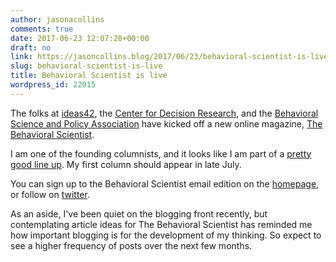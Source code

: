 ```yaml
---
author: jasonacollins
comments: true
date: 2017-06-23 12:07:28+00:00
draft: no
link: https://jasoncollins.blog/2017/06/23/behavioral-scientist-is-live/
slug: behavioral-scientist-is-live
title: Behavioral Scientist is live
wordpress_id: 22015
---
```


The folks at [ideas42](http://ideas42.org/), the [Center for Decision Research](https://research.chicagobooth.edu/cdr/), and the [Behavioral Science and Policy Association](https://behavioralpolicy.org/) have kicked off a new online magazine, [The Behavioral Scientist](http://behavioralscientist.org/).

I am one of the founding columnists, and it looks like I am part of a [pretty good line up](http://behavioralscientist.org/columnists/). My first column should appear in late July.

You can sign up to the Behavioral Scientist email edition on the [homepage](http://behavioralscientist.org/), or follow on [twitter](https://twitter.com/behscientist).

As an aside, I've been quiet on the blogging front recently, but contemplating article ideas for The Behavioral Scientist has reminded me how important blogging is for the development of my thinking. So expect to see a higher frequency of posts over the next few months.
